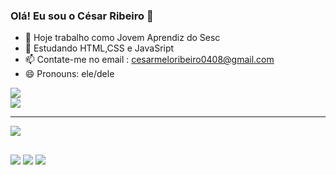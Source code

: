 ### Olá! Eu sou o César Ribeiro 👋

- 🔭 Hoje trabalho como Jovem Aprendiz do Sesc
- 🌱 Estudando HTML,CSS e JavaSript
- 📫 Contate-me no email : cesarmeloribeiro0408@gmail.com
- 😄 Pronouns: ele/dele


![](https://github-readme-stats.vercel.app/api?username=CesarMribeiro&theme=tokyonight&hide_border=true&include_all_commits=true&count_private=false)<br/>
![](https://github-readme-stats.vercel.app/api/top-langs/?username=CesarMribeiro&theme=tokyonight&hide_border=true&include_all_commits=true&count_private=false&layout=compact)

---
[![](https://visitcount.itsvg.in/api?id=CesarMribeiro&icon=2&color=6)](https://visitcount.itsvg.in)

<!-- Proudly created with GPRM ( https://gprm.itsvg.in ) -->


  ##
  
  
  
    
  <a href="https://www.instagram.com/cesar_ribeiro04/" target="_blank"><img src="https://img.shields.io/badge/-Instagram-%23E4405F?style=for-the-badge&logo=instagram&logoColor=white" target="_blank"></a>
  <a href = "mailto:cesarmeloribeiro0408@gmail.com" target="_blank"><img src="https://img.shields.io/badge/-Gmail-%23333?style=for-the-badge&logo=gmail&logoColor=white" target="_blank"></a>
  <a href="https://www.linkedin.com/in/cesar-melo-b8a986262/" target="_blank"><img src="https://img.shields.io/badge/-LinkedIn-%230077B5?style=for-the-badge&logo=linkedin&logoColor=white" target="_blank"></a> 
 
  



